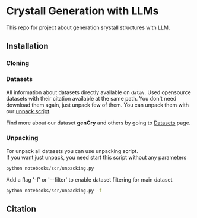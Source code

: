 # Crystall Generation with LLMs
This repo for project about generation srystall structures with LLM.

## Installation

### Cloning


### Datasets
All information about datasets directly available on `data\`. Used opensource datasets with their citation available at the same path. You don't need download them again, just unpack few of them. You can unpack them with our [unpack script](#unpacking). 

Find more about our dataset **genCry** and others by going to [Datasets](data/) page.

### Unpacking
For unpack all datasets you can use unpacking script.\
If you want just unpack, you need start this script without any parameters
```bash
python notebooks/scr/unpacking.py
```
Add a flag '-f' or '--filter' to enable dataset filtering for main dataset
```bash
python notebooks/scr/unpacking.py -f
```

## Citation